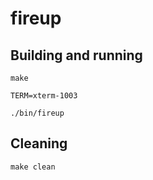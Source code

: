 # fireup

## Building and running

```
make

TERM=xterm-1003

./bin/fireup
```

## Cleaning

```
make clean
```

